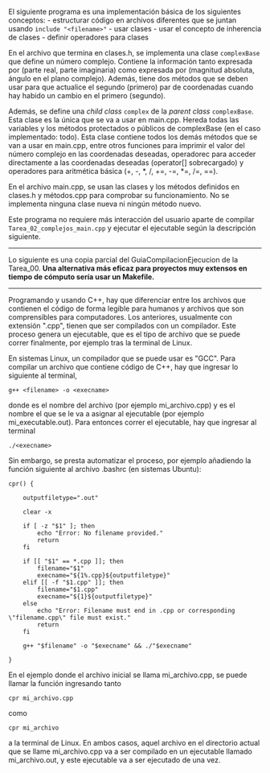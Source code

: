 El siguiente programa es una implementación básica de los siguientes conceptos:
    - estructurar código en archivos diferentes que se juntan usando `include "<filename>"`
    - usar clases
    - usar el concepto de inherencia de clases
    - definir operadores para clases

En el archivo que termina en clases.h, se implementa una clase `complexBase` que define un número complejo. Contiene la información tanto expresada por (parte real, parte imaginaria) como expresada por (magnitud absoluta, ángulo en el plano complejo). Además, tiene dos métodos que se deben usar para que actualice el segundo (primero) par de coordenadas cuando hay habido un cambio en el primero (segundo).

Además, se define una *child class* `complex` de la *parent class* `complexBase`. Esta clase es la única que se va a usar en main.cpp. Hereda todas las variables y los métodos protectados o públicos de complexBase (en el caso implementado: todo). Esta clase contiene todos los demás métodos que se van a usar en main.cpp, entre otros funciones para imprimir el valor del número complejo en las coordenadas deseadas, operadorec para acceder directamente a las coordenadas deseadas (operator[] sobrecargado) y operadores para aritmética básica (+, -, *, /, +=, -=, *=, /=, ==).

En el archivo main.cpp, se usan las clases y los métodos definidos en clases.h y métodos.cpp para comprobar su funcionamiento. No se implementa ninguna clase nueva ni ningún método nuevo.

Este programa no requiere más interacción del usuario aparte de compilar `Tarea_02_complejos_main.cpp` y ejecutar el ejecutable según la descripción siguiente.

---

Lo siguiente es una copia parcial del GuiaCompilacionEjecucion de la Tarea_00. **Una alternativa más eficaz para proyectos muy extensos en tiempo de cómputo sería usar un Makefile.**

---

Programando y usando C++, hay que diferenciar entre los archivos que contienen el código de forma legible para humanos y archivos que son comprensibles para computadores.
Los anteriores, usualmente con extensión ".cpp", tienen que ser compilados con un compilador. Este proceso genera un ejecutable, que es el tipo de archivo que se puede correr finalmente, por ejemplo tras la terminal de Linux.

En sistemas Linux, un compilador que se puede usar es "GCC". Para compilar un archivo que contiene código de C++, hay que ingresar lo siguiente al terminal,

    g++ <filename> -o <execname>

donde <filename> es el nombre del archivo (por ejemplo mi_archivo.cpp) y <execname> es el nombre el que se le va a asignar al ejecutable (por ejemplo mi_executable.out).
Para entonces correr el ejecutable, hay que ingresar al terminal

    ./<execname>

Sin embargo, se presta automatizar el proceso, por ejemplo añadiendo la función siguiente al archivo .bashrc (en sistemas Ubuntu):

    cpr() {

        outputfiletype=".out"

        clear -x

        if [ -z "$1" ]; then
            echo "Error: No filename provided."
            return
        fi

        if [[ "$1" == *.cpp ]]; then
            filename="$1"
            execname="${1%.cpp}${outputfiletype}"
        elif [[ -f "$1.cpp" ]]; then
            filename="$1.cpp"
            execname="${1}${outputfiletype}"
        else
            echo "Error: Filename must end in .cpp or corresponding \"filename.cpp\" file must exist."
            return
        fi

        g++ "$filename" -o "$execname" && ./"$execname"

    }

En el ejemplo donde el archivo inicial se llama mi_archivo.cpp, se puede llamar la función ingresando tanto

    cpr mi_archivo.cpp

como

    cpr mi_archivo

a la terminal de Linux. En ambos casos, aquel archivo en el directorio actual que se llame mi_archivo.cpp va a ser compilado en un ejecutable llamado mi_archivo.out, y este ejecutable va a ser ejecutado de una vez.